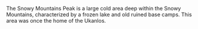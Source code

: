 The Snowy Mountains Peak is a large cold area deep within the Snowy Mountains, characterized by a frozen lake and old ruined base camps. This area was once the home of the Ukanlos.

